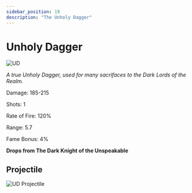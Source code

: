 ```yaml
---
sidebar_position: 19
description: "The Unholy Dagger"
---
```


# Unholy Dagger
![UD](https://cdn.discordapp.com/attachments/1187552567295758487/1187856572756541580/Unholy_Dagger.png?ex=659868a4&is=6585f3a4&hm=95c3a0aab61688270e1b2b92afe4f9f9a562a21b36eb5c46f997df671b2c8be0&)

<i>A true Unholy Dagger, used for many sacrifaces to the Dark Lords of the Realm.</i>

Damage: 185-215

Shots: 1

Rate of Fire: 120%

Range: 5.7

Fame Bonus: 4%

**Drops from The Dark Knight of the Unspeakable**

## Projectile

![UD Projectile](https://cdn.discordapp.com/attachments/1160376179996496013/1170828871571087390/unholydagger.gif)
